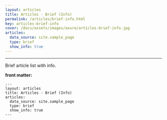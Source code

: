 ```yaml
---
layout: articles
title: Articles - Brief (Info)
permalink: /articles/brief-info.html
key: articles-brief-info
cover: /docs/assets/images/axure/articles-brief-info.jpg
articles:
  data_source: site.sample_page
  type: brief
  show_info: true
---
```


<div class="article__content" markdown="1">

---

Brief article list with info.

<!--more-->

**front matter:**

    ---
    layout: articles
    title: Articles - Brief (Info)
    articles:
      data_source: site.sample_page
      type: brief
      show_info: true
    ---

</div>